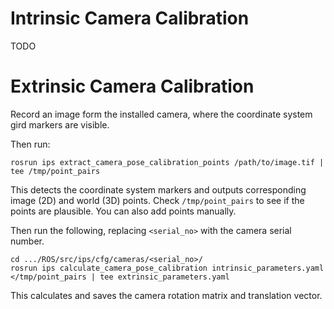 # Intrinsic Camera Calibration


TODO


# Extrinsic Camera Calibration

Record an image form the installed camera, where the coordinate system gird markers are visible.

Then run:

    rosrun ips extract_camera_pose_calibration_points /path/to/image.tif | tee /tmp/point_pairs

This detects the coordinate system markers and outputs corresponding image (2D) and world (3D) points. Check `/tmp/point_pairs` to see if the points are plausible. You can also add points manually.

Then run the following, replacing `<serial_no>` with the camera serial number.

    cd .../ROS/src/ips/cfg/cameras/<serial_no>/
    rosrun ips calculate_camera_pose_calibration intrinsic_parameters.yaml </tmp/point_pairs | tee extrinsic_parameters.yaml

This calculates and saves the camera rotation matrix and translation vector.